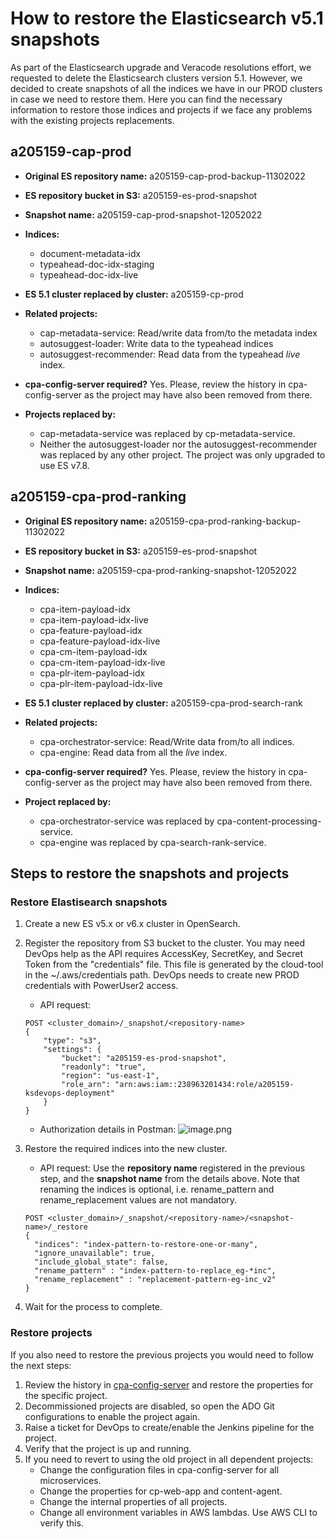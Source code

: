 # How to restore the Elasticsearch v5.1 snapshots
As part of the Elasticsearch upgrade and Veracode resolutions effort, we requested to delete the Elasticsearch clusters version 5.1. However, we decided to create snapshots of all the indices we have in our PROD clusters in case we need to restore them. Here you can find the necessary information to restore those indices and projects if we face any problems with the existing projects replacements.


## a205159-cap-prod

- **Original ES repository name:** a205159-cap-prod-backup-11302022
- **ES repository bucket in S3:** a205159-es-prod-snapshot
- **Snapshot name:** a205159-cap-prod-snapshot-12052022
- **Indices:**
  - document-metadata-idx
  - typeahead-doc-idx-staging
  - typeahead-doc-idx-live
- **ES 5.1 cluster replaced by cluster:** a205159-cp-prod

- **Related projects:**
  - cap-metadata-service: Read/write data from/to the metadata index
  - autosuggest-loader: Write data to the typeahead indices
  - autosuggest-recommender: Read data from the typeahead _live_ index.
- **cpa-config-server required?** Yes. Please, review the history in cpa-config-server as the project may have also been removed from there.
- **Projects replaced by:**
  - cap-metadata-service was replaced by cp-metadata-service.
  - Neither the autosuggest-loader nor the autosuggest-recommender was replaced by any other project. The project was only upgraded to use ES v7.8.



## a205159-cpa-prod-ranking

- **Original ES repository name:** a205159-cpa-prod-ranking-backup-11302022
- **ES repository bucket in S3:** a205159-es-prod-snapshot
- **Snapshot name:** a205159-cpa-prod-ranking-snapshot-12052022
- **Indices:**
  - cpa-item-payload-idx
  - cpa-item-payload-idx-live
  - cpa-feature-payload-idx
  - cpa-feature-payload-idx-live
  - cpa-cm-item-payload-idx
  - cpa-cm-item-payload-idx-live
  - cpa-plr-item-payload-idx
  - cpa-plr-item-payload-idx-live
- **ES 5.1 cluster replaced by cluster:** a205159-cpa-prod-search-rank

- **Related projects:**
  - cpa-orchestrator-service: Read/Write data from/to all indices.
  - cpa-engine: Read data from all the _live_ index.
- **cpa-config-server required?** Yes. Please, review the history in cpa-config-server as the project may have also been removed from there.
- **Project replaced by:**
  - cpa-orchestrator-service was replaced by cpa-content-processing-service.
  - cpa-engine was replaced by cpa-search-rank-service.

## Steps to restore the snapshots and projects
### Restore Elastisearch snapshots
1. Create a new ES v5.x or v6.x cluster in OpenSearch.
2. Register the repository from S3 bucket to the cluster. You may need DevOps help as the API requires AccessKey, SecretKey, and Secret Token from the "credentials" file. This file is generated by the cloud-tool in the ~/.aws/credentials path. DevOps needs to create new PROD credentials with PowerUser2 access.
   - API request:
   ```
   POST <cluster_domain>/_snapshot/<repository-name>
   {
       "type": "s3",
       "settings": {
           "bucket": "a205159-es-prod-snapshot",
           "readonly": "true",
           "region": "us-east-1",
           "role_arn": "arn:aws:iam::238963201434:role/a205159-ksdevops-deployment"
       }
   }
   ```
   - Authorization details in Postman:
![image.png](/.attachments/image-dd461c90-3b72-40f2-8c42-7253f112d472.png)

3. Restore the required indices into the new cluster.
   - API request:
   Use the **repository name** registered in the previous step, and the **snapshot name** from the details above. Note that renaming the indices is optional, i.e. rename_pattern and rename_replacement values are not mandatory.
   ```
   POST <cluster_domain>/_snapshot/<repository-name>/<snapshot-name>/_restore
   {
     "indices": "index-pattern-to-restore-one-or-many",
     "ignore_unavailable": true,
     "include_global_state": false,
     "rename_pattern" : "index-pattern-to-replace_eg-*inc",
     "rename_replacement" : "replacement-pattern-eg-inc_v2"
   }
   ```
4. Wait for the process to complete.

### Restore projects
If you also need to restore the previous projects you would need to follow the next steps:
1. Review the history in [cpa-config-server](https://dev.azure.com/tr-tax-checkpoint/Checkpoint/_git/cpa-config-server) and restore the properties for the specific project.
2. Decommissioned projects are disabled, so open the ADO Git configurations to enable the project again.
3. Raise a ticket for DevOps to create/enable the Jenkins pipeline for the project.
4. Verify that the project is up and running.
5. If you need to revert to using the old project in all dependent projects: 
   - Change the configuration files in cpa-config-server for all microservices.
   - Change the properties for cp-web-app and content-agent.
   - Change the internal properties of all projects.
   - Change all environment variables in AWS lambdas. Use AWS CLI to verify this.
